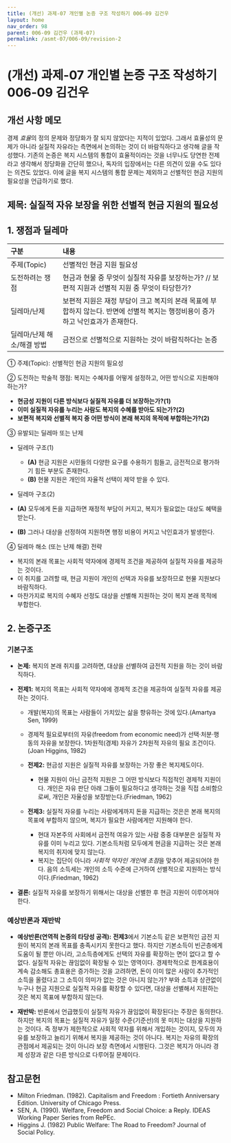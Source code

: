 ```yaml
---
title: (개선) 과제-07 개인별 논증 구조 작성하기 006-09 김건우
layout: home
nav_order: 98
parent: 006-09 김건우 (과제-07)
permalink: /asmt-07/006-09/revision-2
---
```


# (개선) 과제-07 개인별 논증 구조 작성하기 006-09 김건우 

## 개선 사항 메모

경제 *효율*의 정의 문제와 정당화가 잘 되지 않았다는 지적이 있었다. 그래서 효율성의 문제가 아니라 실질적 자유라는 측면에서 논의하는 것이 더 바람직하다고 생각해 글을 작성했다. 기존의 논증은 복지 시스템의 통합이 효율적이라는 것을 너무나도 당연한 전제라고 생각해서 정당화을 간단히 했으나, 독자의 입장에서는 다른 의견이 있을 수도 있다는 의견도 있었다. 이에 글을 복지 시스템의 통합 문제는 제외하고 선별적인 현금 지원의 필요성을 언급하기로 했다. 

## 제목: 실질적 자유 보장을 위한 선별적 현금 지원의 필요성

## 1. 쟁점과 딜레마

| 구분 | 내용 |
|:---|:---|
| 주제(Topic) | 선별적인 현금 지원 필요성 |
| 도전하려는 쟁점 | 현금과 현물 중 무엇이 실질적 자유를 보장하는가? // 보편적 지원과 선별적 지원 중 무엇이 타당한가? |
| 딜레마/난제 | 보편적 지원은 재정 부담이 크고 복지의 본래 목표에 부합하지 않는다. 반면에 선별적 복지는 행정비용이 증가하고 낙인효과가 존재한다.  |
| 딜레마/난제 해소/해결 방법 | 금전으로 선별적으로 지원하는 것이 바람직하다는 논증 |

① 주제(Topic): 선별적인 현금 지원의 필요성

② 도전하는 학술적 쟁점: 복지는 수혜자를 어떻게 설정하고, 어떤 방식으로 지원해야 하는가?


- **현금성 지원이 다른 방식보다 실질적 자유를 더 보장하는가?(1)**
- **이미 실질적 자유를 누리는 사람도 복지의 수혜를 받아도 되는가?(2)**  
- **보편적 복지와 선별적 복지 중 어떤 방식이 본래 복지의 목적에 부합하는가?(2)**  

③ 유발되는 딜레마 또는 난제

- 딜레마 구조(1)
  - **(A)** 현금 지원은 시민들의 다양한 요구를 수용하기 힘들고, 금전적으로 평가하기 힘든 부분도 존재한다.
  - **(B)** 현물 지원은 개인의 자율적 선택이 제약 받을 수 있다.

 - 딜레마 구조(2)
  - **(A)** 모두에게 돈을 지급하면 재정적 부담이 커지고, 복지가 필요없는 대상도 혜택을 받는다.
  - **(B)** 그러나 대상을 선정하여 지원하면 행정 비용이 커지고 낙인효과가 발생한다.  

④ 딜레마 해소 (또는 난제 해결) 전략

- 복지의 본래 목표는 사회적 약자에에 경제적 조건을 제공하여 실질적 자유를 제공하는 것이다. 
- 이 취지를 고려할 때, 현금 지원이 개인의 선택과 자유를 보장하므로 현물 지원보다 바람직하다.
- 마찬가지로 복지의 수혜자 선정도 대상을 선별해 지원하는 것이 복지 본래 목적에 부합한다. 

## 2. 논증구조

### 기본구조

- **논제:**  복지의 본래 취지를 고려하면, 대상을 선별하여 금전적 지원을 하는 것이 바람직하다.

- **전제1:** 복지의 목표는 사회적 약자에에 경제적 조건을 제공하여 실질적 자유를 제공하는 것이다.
    - 개발(복지)의 목표는 사람들이 가치있는 삶을 향유하는 것에 있다.(Amartya Sen, 1999)
    -  경제적 필요로부터의 자유(freedom from economic need)가 선택·처분·행동의 자유을 보장한다. 1차원적(경제) 자유가 2차원적 자유의 필요 조건이다. (Joan Higgins, 1982)
  
  - **전제2:** 현금성 지원은 실질적 자유를 보장하는 가장 좋은 복지제도이다.
    - 현물 지원이 아닌 금전적 지원은 그 어떤 방식보다 직접적인 경제적 지원이다. 개인은 자유 판단 아래 그들이 필요하다고 생각하는 것을 직접 소비함으로써, 개인은 자율성을 보장받는다.(Friedman, 1962)

  - **전제3:** 실질적 자유를 누리는 사람에게까지 돈을 지급하는 것은은 본래 복지의 목표에 부합하지 않으며, 복지가 필요한 사람에게만 지원해야 한다.
    - 현대 자본주의 사회에서 금전적 여유가 있는 사람 중중 대부분은 실질적 자유를 이미 누리고 있다. 기본소득처럼 모두에게 현금을 지급하는 것은 본래 복지의 취지에 맞지 않는다.
    - 복지는 집단이 아니라 *사회적 약자인 개인에 초점*을 맞추어 제공되어야 한다. 음의 소득세는 개인의 소득 수준에 근거하여 선별적으로 지원하는 방식이다.(Friedman, 1962)

- **결론:** 실질적 자유를 보장하기 위해서는 대상을 선별한 후 현금 지원이 이루어져야 한다.  

### 예상반론과 재반박

- **예상반론(연역적 논증의 타당성 공격):** **전제3**에서 기본소득 같은 보편적인 금전 지원이 복지의 본래 목표를 충족시키지 못한다고 했다. 하지만 기본소득이 빈곤층에게 도움이 될 뿐만 아니라, 고소득층에게도 선택의 자유를 확장하는 면이 없다고 할 수 없다. 실질적 자유는 끊임없이 확장될 수 있는 영역이다. 경제학적으로 한계효용이 계속 감소해도 총효용은 증가하는 것을 고려하면, 돈이 이미 많은 사람이 추가적인 소득을 올렸다고 그 소득이 의미가 없는 것은 아니지 않는가? 부와 소득과 상관없이 누구나 현금 지원으로 실질적 자유를 확장할 수 있다면, 대상을 선별해서 지원하는 것은 복지 목표에 부합하지 않는다.

- **재반박:** 반론에서 언급했듯이 실질적 자유가 끊임없이 확장된다는 주장은 동의한다. 하지만 복지의 목표는 실질적 자유가 일정 수준(기준선)의 못 미치는 대상을 지원하는 것이다. 즉 정부가 제한적으로 사회적 약자를 위해서 개입하는 것이지, 모두의 자유를 보장하고 늘리기 위해서 복지을 제공하는 것이 아니다. 복지는 자유의 확장의 관점에서 제공되는 것이 아니라 보장 측면에서 시행된다. 그것은 복지가 아니라 경제 성장과 같은 다른 방식으로 다루어질 문제이다.   

## 참고문헌

- Milton Friedman. (1982). Capitalism and Freedom : Fortieth Anniversary Edition. University of Chicago Press.
- SEN, A. (1990). Welfare, Freedom and Social Choice: a Reply. IDEAS Working Paper Series from RePEc.
- Higgins J. (1982) Public Welfare: The Road to Freedom? Journal of Social Policy. 